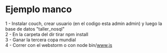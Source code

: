 # Ejemplo manco

1 - Instalar couch, crear usuario (en el codigo esta admin admin) y luego la base de datos "taller_nosql"  <br/>
2 - En la carpeta del dir tirar npm install <br/>
3 - Ganar la tercera copa mundial <br/>
4 - Correr con el webstorm o con node bin/www.js <br/>

